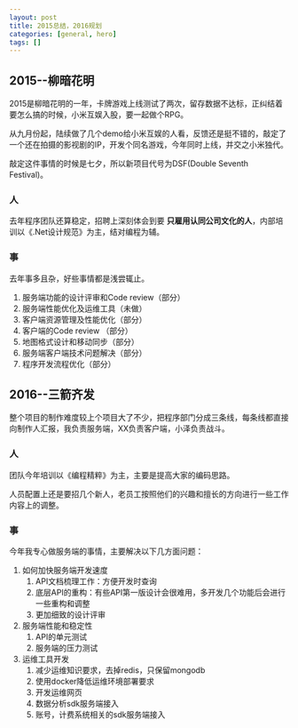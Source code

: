 ```yaml
---
layout: post
title: 2015总结，2016规划
categories: [general, hero]
tags: []
---
```


## 2015--柳暗花明 ##
2015是柳暗花明的一年，卡牌游戏上线测试了两次，留存数据不达标，正纠结着要怎么搞的时候，小米互娱入股，要一起做个RPG。

从九月份起，陆续做了几个demo给小米互娱的人看，反馈还是挺不错的，敲定了一个还在拍摄的影视剧的IP，开发个同名游戏，今年同时上线，并交之小米独代。

敲定这件事情的时候是七夕，所以新项目代号为DSF(Double Seventh Festival)。

### 人 ###
去年程序团队还算稳定，招聘上深刻体会到要 **只雇用认同公司文化的人**，内部培训以《.Net设计规范》为主，结对编程为辅。

### 事 ###
去年事多且杂，好些事情都是浅尝辄止。

1. 服务端功能的设计评审和Code review（部分） 
1. 服务端性能优化及运维工具（未做）
1. 客户端资源管理及性能优化（部分）
1. 客户端的Code review （部分）
1. 地图格式设计和移动同步（部分）
1. 服务端客户端技术问题解决（部分）
1. 程序开发流程优化（部分）

## 2016--三箭齐发 ##
整个项目的制作难度较上个项目大了不少，把程序部门分成三条线，每条线都直接向制作人汇报，我负责服务端，XX负责客户端，小泽负责战斗。

### 人 ###
团队今年培训以《编程精粹》为主，主要是提高大家的编码思路。

人员配置上还是要招几个新人，老员工按照他们的兴趣和擅长的方向进行一些工作内容上的调整。

### 事 ###
今年我专心做服务端的事情，主要解决以下几方面问题：

1. 如何加快服务端开发速度
	1. API文档梳理工作：方便开发时查询
	1. 底层API的重构：有些API第一版设计会很难用，多开发几个功能后会进行一些重构和调整
	1. 更加细致的设计评审
1. 服务端性能和稳定性
	1. API的单元测试
	1. 服务端的压力测试  	
1. 运维工具开发
	1. 减少运维知识要求，去掉redis，只保留mongodb
	1. 使用docker降低运维环境部署要求
	1. 开发运维网页
	1. 数据分析sdk服务端接入
	1. 账号，计费系统相关的sdk服务端接入
